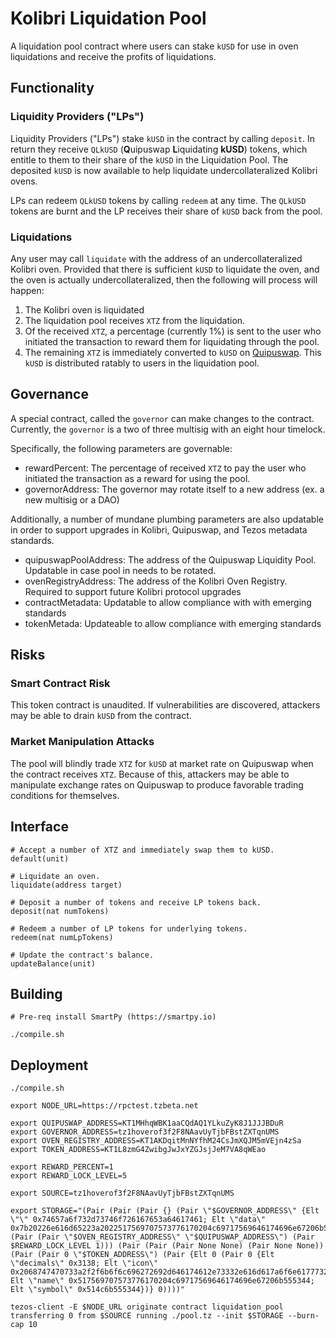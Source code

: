 # Kolibri Liquidation Pool

A liquidation pool contract where users can stake `kUSD` for use in oven liquidations and receive the profits of liquidations.

##  Functionality 

### Liquidity Providers ("LPs")

Liquidity Providers ("LPs") stake `kUSD` in the contract by calling `deposit`. In return they receive `QLkUSD` (**Q**uipuswap **L**iquidating **kUSD**) tokens, which entitle to them to their share of the `kUSD` in the Liquidation Pool. The deposited `kUSD` is now available to help liquidate undercollateralized Kolibri ovens.

LPs can redeem `QLkUSD` tokens by calling `redeem` at any time. The `QLkUSD` tokens are burnt and the LP receives their share of `kUSD` back from the pool. 

### Liquidations

Any user may call `liquidate` with the address of an undercollateralized Kolibri oven. Provided that there is sufficient `kUSD` to liquidate the oven, and the oven is actually undercollateralized, then the following will process will happen:
1. The Kolibri oven is liquidated
2. The liquidation pool receives `XTZ` from the liquidation. 
3. Of the received `XTZ`, a percentage (currently 1%) is sent to the user who initiated the transaction to reward them for liquidating through the pool.
4. The remaining `XTZ` is immediately converted to `kUSD` on [Quipuswap](https://quipusap.com). This `kUSD` is distributed ratably to users in the liquidation pool.

## Governance

A special contract, called the `governor` can make changes to the contract. Currently, the `governor` is a two of three multisig with an eight hour timelock. 

Specifically, the following parameters are governable:
- rewardPercent: The percentage of received `XTZ` to pay the user who initiated the transaction as a reward for using the pool.
- governorAddress: The governor may rotate itself to a new address (ex. a new multisig or a DAO)

Additionally, a number of mundane plumbing parameters are also updatable in order to support upgrades in Kolibri, Quipuswap, and Tezos metadata standards.
- quipuswapPoolAddress: The address of the Quipuswap Liquidity Pool. Updatable in case pool in needs to be rotated.
- ovenRegistryAddress: The address of the Kolibri Oven Registry. Required to support future Kolibri protocol upgrades
- contractMetadata: Updatable to allow compliance with with emerging standards
- tokenMetada: Updateable to allow compliance with emerging standards

## Risks

### Smart Contract Risk
This token contract is unaudited. If vulnerabilities are discovered, attackers may be able to drain `kUSD` from the contract.

### Market Manipulation Attacks

The pool will blindly trade `XTZ` for `kUSD` at market rate on Quipuswap when the contract receives `XTZ`. Because of this, attackers may be able to manipulate exchange rates on Quipuswap to produce favorable trading conditions for themselves.

## Interface

```
# Accept a number of XTZ and immediately swap them to kUSD.
default(unit)

# Liquidate an oven.
liquidate(address target)

# Deposit a number of tokens and receive LP tokens back.
deposit(nat numTokens)

# Redeem a number of LP tokens for underlying tokens.
redeem(nat numLpTokens)

# Update the contract's balance.
updateBalance(unit)
```

## Building

```
# Pre-req install SmartPy (https://smartpy.io)

./compile.sh
```

##  Deployment

```
./compile.sh

export NODE_URL=https://rpctest.tzbeta.net

export QUIPUSWAP_ADDRESS=KT1MHhqWBK1aaCQdAQ1YLkuZyK8J1JJJBDuR
export GOVERNOR_ADDRESS=tz1hoverof3f2F8NAavUyTjbFBstZXTqnUMS
export OVEN_REGISTRY_ADDRESS=KT1AKDqitMnNYfhM24CsJmXQJM5mVEjn4zSa
export TOKEN_ADDRESS=KT1L8zmG4ZwibgJwJxYZGJsjJeM7VA8qWEao

export REWARD_PERCENT=1
export REWARD_LOCK_LEVEL=5

export SOURCE=tz1hoverof3f2F8NAavUyTjbFBstZXTqnUMS

export STORAGE="(Pair (Pair (Pair {} (Pair \"$GOVERNOR_ADDRESS\" {Elt \"\" 0x74657a6f732d73746f726167653a64617461; Elt \"data\" 0x7b20226e616d65223a2022517569707573776170204c69717569646174696e67206b555344222c2020226465736372697074696f6e223a20226b555344204c69717569646174696f6e20506f6f6c207469656420746f20517569707573776170222c202022617574686f7273223a205b22486f766572204c616273203c68656c6c6f40686f7665722e656e67696e656572696e673e225d2c202022686f6d6570616765223a20202268747470733a2f2f6b6f6c696272692e66696e616e636522207d})) (Pair (Pair \"$OVEN_REGISTRY_ADDRESS\" \"$QUIPUSWAP_ADDRESS\") (Pair $REWARD_LOCK_LEVEL 1))) (Pair (Pair (Pair None None) (Pair None None)) (Pair (Pair 0 \"$TOKEN_ADDRESS\") (Pair {Elt 0 (Pair 0 {Elt \"decimals\" 0x3138; Elt \"icon\" 0x2068747470733a2f2f6b6f6c696272692d646174612e73332e616d617a6f6e6177732e636f6d2f6c6f676f2e706e67; Elt \"name\" 0x517569707573776170204c69717569646174696e67206b555344; Elt \"symbol\" 0x514c6b555344})} 0))))"

tezos-client -E $NODE_URL originate contract liquidation_pool transferring 0 from $SOURCE running ./pool.tz --init $STORAGE --burn-cap 10
```
